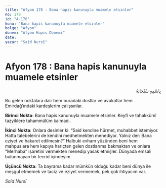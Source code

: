 ```yaml
---
title: "Afyon 178 : Bana hapis kanunuyla muamele etsinler"
no: 178
id: "A-178"
konu: "Bana hapis kanunuyla muamele etsinler"
bolge: "Afyon"
donem: "Afyon Hapis Dönemi"
date: 
yazar: "Said Nursî"
---
```


# Afyon 178 : Bana hapis kanunuyla muamele etsinler

<p class="arabic" dir="rtl" title="Meal: “Her türlü noksan sıfatlardan yüce olan Allah’ın adıyla.”">بِاسْمِهِ سُبْحَانَهُ</p>

Bu gelen noktalara dair hem buradaki dostlar ve avukatlar hem Emirdağ’ındaki kardeşlerim çalışsınlar.

**Birinci Nokta:** Bana hapis kanunuyla muamele etsinler. Keyfî ve tahakkümî tazyiklere tahammülüm kalmadı.

**İkinci Nokta:** Onlara desinler ki: “Said kendine hürmet, muhabbet istemiyor. Hatta talebelerini de kendini medhetmekten menediyor. Yalnız der: Bana eziyet ve hakaret edilmesin?” Halbuki evham yüzünden beni hem mahpuslara hem kapıya hariçten gelen dostlarıma bakmaktan ve onlara “Merhaba” işaretini vermekten menedip yasak etmişler. Dünyada emsali bulunmayan bir tecrid içindeyim.

**Üçüncü Nokta:** Ta bayrama kadar mümkün olduğu kadar beni dünya ile meşgul etmemek ve taciz ve eziyet vermemek, pek çok ihtiyacım var.

*Said Nursî*
